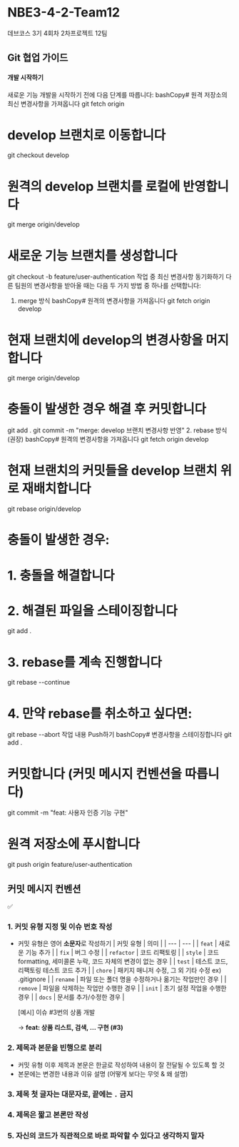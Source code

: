 # NBE3-4-2-Team12
데브코스 3기 4회차 2차프로젝트 12팀

## Git 협업 가이드

#### 개발 시작하기
새로운 기능 개발을 시작하기 전에 다음 단계를 따릅니다:
bashCopy# 원격 저장소의 최신 변경사항을 가져옵니다
git fetch origin

# develop 브랜치로 이동합니다
git checkout develop

# 원격의 develop 브랜치를 로컬에 반영합니다
git merge origin/develop

# 새로운 기능 브랜치를 생성합니다
git checkout -b feature/user-authentication
작업 중 최신 변경사항 동기화하기
다른 팀원의 변경사항을 받아올 때는 다음 두 가지 방법 중 하나를 선택합니다:
1. merge 방식
bashCopy# 원격의 변경사항을 가져옵니다
git fetch origin develop

# 현재 브랜치에 develop의 변경사항을 머지합니다
git merge origin/develop

# 충돌이 발생한 경우 해결 후 커밋합니다
git add .
git commit -m "merge: develop 브랜치 변경사항 반영"
2. rebase 방식 (권장)
bashCopy# 원격의 변경사항을 가져옵니다
git fetch origin develop

# 현재 브랜치의 커밋들을 develop 브랜치 위로 재배치합니다
git rebase origin/develop

# 충돌이 발생한 경우:
# 1. 충돌을 해결합니다
# 2. 해결된 파일을 스테이징합니다
git add .

# 3. rebase를 계속 진행합니다
git rebase --continue

# 4. 만약 rebase를 취소하고 싶다면:
git rebase --abort
작업 내용 Push하기
bashCopy# 변경사항을 스테이징합니다
git add .

# 커밋합니다 (커밋 메시지 컨벤션을 따릅니다)
git commit -m "feat: 사용자 인증 기능 구현"

# 원격 저장소에 푸시합니다
git push origin feature/user-authentication


## 커밋 메시지 컨벤션
<aside>
✅

### 1. 커밋 유형 지정 및 이슈 번호 작성

- 커밋 유형은 영어 **소문자**로 작성하기
    | 커밋 유형 | 의미 |
    | --- | --- |
    | `feat`  | 새로운 기능 추가 |
    | `fix` | 버그 수정 |
    | `refactor` | 코드 리팩토링 |
    | `style`  | 코드 formatting, 세미콜론 누락, 코드 자체의 변경이 없는 경우 |
    | `test` | 테스트 코드, 리팩토링 테스트 코드 추가 |
    | `chore`  | 패키지 매니저 수정, 그 외 기타 수정 ex) .gitignore |
    | `rename` | 파일 또는 폴더 명을 수정하거나 옮기는 작업만인 경우 |
    | `remove` | 파일을 삭제하는 작업만 수행한 경우 |
    | `init`  | 초기 설정 작업을 수행한 경우 |
    | `docs`  | 문서를 추가/수정한 경우 |
    
    [예시]  이슈 #3번의 상품 개발
    
    → **feat: 상품 리스트, 검색, … 구현 (#3)**
    

### 2. 제목과 본문을 빈행으로 분리

- 커밋 유형 이후 제목과 본문은 한글로 작성하여 내용이 잘 전달될 수 있도록 할 것
- 본문에는 변경한 내용과 이유 설명 (어떻게 보다는 무엇 & 왜 설명)

### 3. 제목 첫 글자는 대문자로, 끝에는 `.` 금지

### 4. 제목은 짧고 본론만 작성

### 5. 자신의 코드가 직관적으로 바로 파악할 수 있다고 생각하지 말자

</aside>


